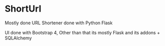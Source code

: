 # ShortUrl
Mostly done URL Shortener done with Python Flask

UI done with Bootstrap 4, 
Other than that its mostly Flask and its addons + SQLAlchemy
